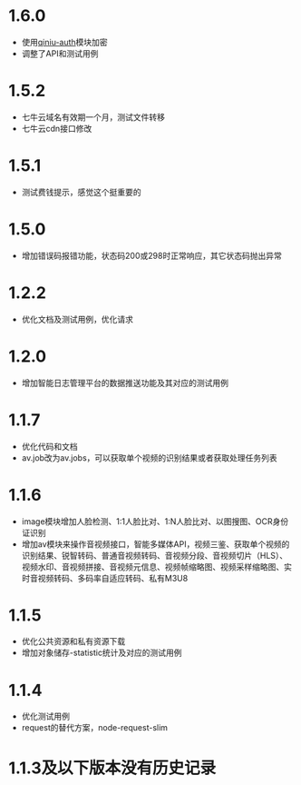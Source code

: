 1.6.0
===============
 
- 使用[qiniu-auth](https://github.com/SunGg12138/qiniu-auth)模块加密
- 调整了API和测试用例

1.5.2
===============
 
- 七牛云域名有效期一个月，测试文件转移
- 七牛云cdn接口修改

1.5.1
===============
 
- 测试费钱提示，感觉这个挺重要的

1.5.0
===============
 
- 增加错误码报错功能，状态码200或298时正常响应，其它状态码抛出异常

1.2.2
===============
 
- 优化文档及测试用例，优化请求

1.2.0
===============
 
- 增加智能日志管理平台的数据推送功能及其对应的测试用例

1.1.7
===============

- 优化代码和文档
- av.job改为av.jobs，可以获取单个视频的识别结果或者获取处理任务列表

1.1.6
===============

- image模块增加人脸检测、1:1人脸比对、1:N人脸比对、以图搜图、OCR身份证识别
- 增加av模块来操作音视频接口，智能多媒体API，视频三鉴、获取单个视频的识别结果、锐智转码、普通音视频转码、音视频分段、音视频切片（HLS）、视频水印、音视频拼接、音视频元信息、视频帧缩略图、视频采样缩略图、实时音视频转码、多码率自适应转码、私有M3U8

1.1.5
===============

- 优化公共资源和私有资源下载
- 增加对象储存-statistic统计及对应的测试用例

1.1.4
===============

- 优化测试用例
- request的替代方案，node-request-slim

1.1.3及以下版本没有历史记录
========================
